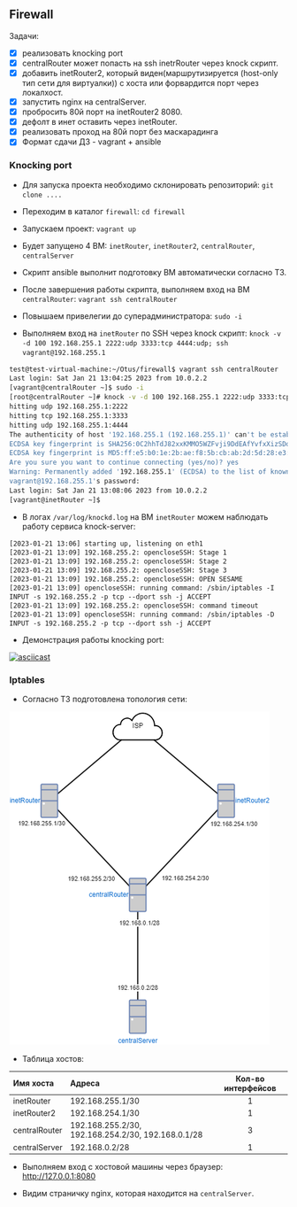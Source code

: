 ## Firewall

Задачи:

- [X] реализовать knocking port
- [X] centralRouter может попасть на ssh inetrRouter через knock скрипт.
- [X] добавить inetRouter2, который виден(маршрутизируется (host-only тип сети для виртуалки)) с хоста или форвардится порт через локалхост.
- [X] запустить nginx на centralServer.
- [X] пробросить 80й порт на inetRouter2 8080.
- [X] дефолт в инет оставить через inetRouter.
- [X] реализовать проход на 80й порт без маскарадинга
- [X] Формат сдачи ДЗ - vagrant + ansible

### Knocking port

* Для запуска проекта необходимо склонировать репозиторий: `git clone ....`

* Переходим в каталог `firewall`: `cd firewall`

* Запускаем проект: `vagrant up`

* Будет запущено 4 ВМ: `inetRouter`, `inetRouter2`, `centralRouter`, `centralServer`

* Скрипт ansible выполнит подготовку ВМ автоматически согласно ТЗ.

* После завершения работы скрипта, выполняем вход на ВМ `centralRouter`: `vagrant ssh centralRouter`

* Повышаем привелегии до суперадминистратора: `sudo -i`

* Выполняем вход на `inetRouter` по SSH через knock скрипт: `knock -v -d 100 192.168.255.1 2222:udp 3333:tcp 4444:udp; ssh vagrant@192.168.255.1`

```bash
test@test-virtual-machine:~/Otus/firewall$ vagrant ssh centralRouter
Last login: Sat Jan 21 13:04:25 2023 from 10.0.2.2
[vagrant@centralRouter ~]$ sudo -i
[root@centralRouter ~]# knock -v -d 100 192.168.255.1 2222:udp 3333:tcp 4444:udp; ssh vagrant@192.168.255.1
hitting udp 192.168.255.1:2222
hitting tcp 192.168.255.1:3333
hitting udp 192.168.255.1:4444
The authenticity of host '192.168.255.1 (192.168.255.1)' can't be established.
ECDSA key fingerprint is SHA256:0C2hhTdJ82xxKMMO5WZFvji9DdEAfYvfxXizSDoOSKo.
ECDSA key fingerprint is MD5:ff:e5:b0:1e:2b:ae:f8:5b:cb:ab:2d:5d:28:e3:60:0e.
Are you sure you want to continue connecting (yes/no)? yes
Warning: Permanently added '192.168.255.1' (ECDSA) to the list of known hosts.
vagrant@192.168.255.1's password:
Last login: Sat Jan 21 13:08:06 2023 from 10.0.2.2
[vagrant@inetRouter ~]$
```

* В логах `/var/log/knockd.log` на ВМ `inetRouter` можем наблюдать работу сервиса knock-server:

```
[2023-01-21 13:06] starting up, listening on eth1
[2023-01-21 13:09] 192.168.255.2: opencloseSSH: Stage 1
[2023-01-21 13:09] 192.168.255.2: opencloseSSH: Stage 2
[2023-01-21 13:09] 192.168.255.2: opencloseSSH: Stage 3
[2023-01-21 13:09] 192.168.255.2: opencloseSSH: OPEN SESAME
[2023-01-21 13:09] opencloseSSH: running command: /sbin/iptables -I INPUT -s 192.168.255.2 -p tcp --dport ssh -j ACCEPT
[2023-01-21 13:09] 192.168.255.2: opencloseSSH: command timeout
[2023-01-21 13:09] opencloseSSH: running command: /sbin/iptables -D INPUT -s 192.168.255.2 -p tcp --dport ssh -j ACCEPT
```

* Демонстрация работы knocking port:

[![asciicast](https://asciinema.org/a/HjJ1vHOHARzAI7KzLdCfKvVwj.svg)](https://asciinema.org/a/HjJ1vHOHARzAI7KzLdCfKvVwj)

### Iptables

* Согласно ТЗ подготовлена топология сети:

![image](https://raw.githubusercontent.com/mmmex/firewall/master/firewall-diagram.png)

* Таблица хостов:

| Имя хоста     | Адреса                                              | Кол-во интерфейсов |
|:--------------|:----------------------------------------------------|:------------------:|
| inetRouter    | 192.168.255.1/30                                    | 1                  |
| inetRouter2   | 192.168.254.1/30                                    | 1                  |
| centralRouter | 192.168.255.2/30, 192.168.254.2/30, 192.168.0.1/28  | 3                  |
| centralServer | 192.168.0.2/28                                      | 1                  |

* Выполняем вход с хостовой машины через браузер: http://127.0.0.1:8080

* Видим страничку nginx, которая находится на `centralServer`.